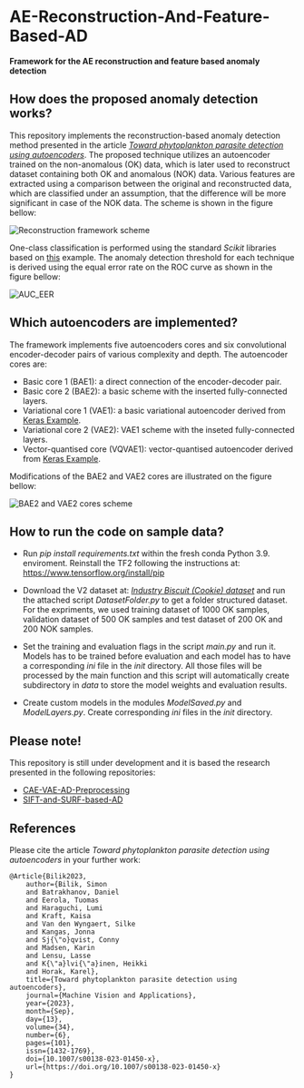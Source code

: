 # AE-Reconstruction-And-Feature-Based-AD

**Framework for the AE reconstruction and feature based anomaly detection**

## How does the proposed anomaly detection works?

This repository implements the reconstruction-based anomaly detection method presented in the article [*Toward phytoplankton parasite detection using autoencoders*](https://link.springer.com/article/10.1007/s00138-023-01450-x). The proposed technique utilizes an autoencoder trained on the non-anomalous (OK) data, which is later used to reconstruct dataset containing both OK and anomalous (NOK) data. Various features are extracted using a comparison between the original and reconstructed data, which are classified under an assumption, that the difference will be more significant in case of the NOK data. The scheme is shown in the figure bellow:

![Reconstruction framework scheme](https://github.com/boortel/AE-Reconstruction-And-Feature-Based-AD/assets/33236294/c4955068-3825-469a-a177-fa949e33bd4c)

One-class classification is performed using the standard *Scikit* libraries based on [this]([https://scikit-learn.org/stable/auto_examples/miscellaneous/plot_anomaly_comparison.html#sphx-glr-auto-examples-miscellaneous-plot-anomaly-comparison-py]) example. The anomaly detection threshold for each technique is derived using the equal error rate on the ROC curve as shown in the figure bellow:

![AUC_EER](https://github.com/boortel/AE-Reconstruction-And-Feature-Based-AD/assets/33236294/931f3642-d6de-47d0-9c4e-d0d9f373acd9)


## Which autoencoders are implemented?

The framework implements five autoencoders cores and six convolutional encoder-decoder pairs of various complexity and depth. The autoencoder cores are:

- Basic core 1 (BAE1): a direct connection of the encoder-decoder pair.
- Basic core 2 (BAE2): a basic scheme with the inserted fully-connected layers.
- Variational core 1 (VAE1): a basic variational autoencoder derived from [Keras Example](https://keras.io/examples/generative/vae/).
- Variational core 2 (VAE2): VAE1 scheme with the inseted fully-connected layers.
- Vector-quantised core (VQVAE1): vector-quantised autoencoder derived from [Keras Example](https://keras.io/examples/generative/vq_vae/).

Modifications of the BAE2 and VAE2 cores are illustrated on the figure bellow:

![BAE2 and VAE2 cores scheme](https://github.com/boortel/AE-Reconstruction-And-Feature-Based-AD/assets/33236294/5a8630ca-7844-4e96-b790-8884c94b9c71)


## How to run the code on sample data?

- Run *pip install requirements.txt* within the fresh conda Python 3.9. enviroment. Reinstall the TF2 following the instructions at: https://www.tensorflow.org/install/pip

- Download the V2 dataset at: [*Industry Biscuit (Cookie) dataset*](https://www.kaggle.com/datasets/imonbilk/industry-biscuit-cookie-dataset) and run the attached script *DatasetFolder.py* to get a folder structured dataset. For the expriments, we used training dataset of 1000 OK samples, validation dataset of 500 OK samples and test dataset of 200 OK and 200 NOK samples.

- Set the training and evaluation flags in the script *main.py* and run it. Models has to be trained before evaluation and each model has to have a corresponding *ini* file in the *init* directory. All those files will be processed by the main function and this script will automatically create subdirectory in *data* to store the model weights and evaluation results.

- Create custom models in the modules *ModelSaved.py* and *ModelLayers.py*. Create corresponding *ini* files in the *init* directory.

## Please note!

This repository is still under development and it is based the research presented in the following repositories:

- [CAE-VAE-AD-Preprocessing](https://github.com/boortel/CAE-VAE-AD-Preprocessing)
- [SIFT-and-SURF-based-AD](https://github.com/boortel/SIFT-and-SURF-based-AD)

## References

Please cite the article *Toward phytoplankton parasite detection using autoencoders* in your further work:

```
@Article{Bilik2023,
    author={Bilik, Simon
    and Batrakhanov, Daniel
    and Eerola, Tuomas
    and Haraguchi, Lumi
    and Kraft, Kaisa
    and Van den Wyngaert, Silke
    and Kangas, Jonna
    and Sj{\"o}qvist, Conny
    and Madsen, Karin
    and Lensu, Lasse
    and K{\"a}lvi{\"a}inen, Heikki
    and Horak, Karel},
    title={Toward phytoplankton parasite detection using autoencoders},
    journal={Machine Vision and Applications},
    year={2023},
    month={Sep},
    day={13},
    volume={34},
    number={6},
    pages={101},
    issn={1432-1769},
    doi={10.1007/s00138-023-01450-x},
    url={https://doi.org/10.1007/s00138-023-01450-x}
}
```

